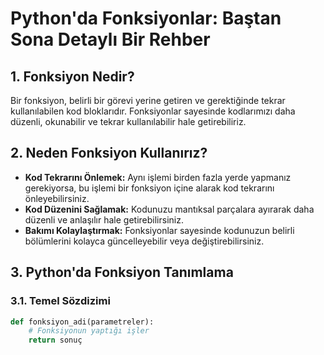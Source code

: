 # Python'da Fonksiyonlar: Baştan Sona Detaylı Bir Rehber

## 1. Fonksiyon Nedir?

Bir fonksiyon, belirli bir görevi yerine getiren ve gerektiğinde tekrar kullanılabilen kod bloklarıdır. Fonksiyonlar sayesinde kodlarımızı daha düzenli, okunabilir ve tekrar kullanılabilir hale getirebiliriz.

## 2. Neden Fonksiyon Kullanırız?

- **Kod Tekrarını Önlemek:** Aynı işlemi birden fazla yerde yapmanız gerekiyorsa, bu işlemi bir fonksiyon içine alarak kod tekrarını önleyebilirsiniz.
- **Kod Düzenini Sağlamak:** Kodunuzu mantıksal parçalara ayırarak daha düzenli ve anlaşılır hale getirebilirsiniz.
- **Bakımı Kolaylaştırmak:** Fonksiyonlar sayesinde kodunuzun belirli bölümlerini kolayca güncelleyebilir veya değiştirebilirsiniz.

## 3. Python'da Fonksiyon Tanımlama

### 3.1. Temel Sözdizimi

```python
def fonksiyon_adi(parametreler):
    # Fonksiyonun yaptığı işler
    return sonuç
```
